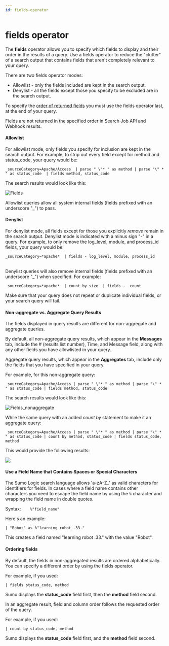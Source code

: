 ```yaml
---
id: fields-operator
---
```


# fields operator

The **fields** operator allows you to specify which fields to
display and their order in the results of a query. Use a fields operator
to reduce the "clutter" of a search output that contains fields that
aren't completely relevant to your query.

There are two fields operator modes:

* Allowlist - only the fields included are kept in the search output.
* Denylist - all the fields except those you specify to be excluded
    are in the search output.

To specify the [order of returned fields](./fields_operator.md "fields")
you must use the fields operator last, at the end of your query.

Fields are not returned in the specified order in Search Job API and
Webhook results.

#### Allowlist

For allowlist mode, only fields you specify for inclusion are kept in
the search output. For example, to strip out every field except for
method and status_code, your query would be:

`_sourceCategory=Apache/Access  | parse " \"* " as method | parse "\" * " as status_code  | fields method, status_code`

The search results would look like this:  
  
![Fields](../../static/img/Search-Query-Language/Search-Operators/fields_operator/Fields.png)

Allowlist queries allow all system internal fields (fields prefixed with
an underscore "\_") to pass.

#### Denylist

For denylist mode, all fields except for those you explicitly *remove*
remain in the search output. Denylist mode is indicated with a minus
sign "-" in a query. For example, to only remove the log_level, module,
and process_id fields, your query would be:

`_sourceCategory=*apache*  | fields - log_level, module, process_id`  
 

Denylist queries will also remove internal fields (fields prefixed with
an underscore "\_") when specified. For example:

`_sourceCategory=*apache*  | count by size  | fields - _count`

Make sure that your query does not repeat or duplicate individual
fields, or your search query will fail. 

#### Non-aggregate vs. Aggregate Query Results

The fields displayed in query results are different for non-aggregate
and aggregate queries.

By default, all non-aggregate query results, which appear in the
**Messages** tab, include the # (results list number), Time, and Message
field, along with any other fields you have allowlisted in your query.

Aggregate query results, which appear in the **Aggregates** tab, include
only the fields that you have specified in your query.

For example, for this non-aggregate query:

`_sourceCategory=Apache/Access | parse " \"* " as method | parse "\" * " as status_code | fields method, status_code`

The search results would look like this:

![Fields_nonaggregate](../../static/img/Search-Query-Language/Search-Operators/fields_operator/Fields_nonaggr.png)

While the same query with an added *count by* statement to make it an
aggregate query:

`_sourceCategory=Apache/Access | parse " \"* " as method | parse "\" * " as status_code | count by method, status_code | fields status_code, method`

This would provide the following results:

![](../../static/img/Search-Query-Language/Search-Operators/fields_operator/../../../../Assets/Media_Repo_for_Search/fields_operator_aggregate.png)

#### Use a Field Name that Contains Spaces or Special Characters

The Sumo Logic search language allows 'a-zA-Z\_' as valid characters for
identifiers for fields. In cases where a field name contains other
characters you need to escape the field name by using the `%` character
and wrapping the field name in double quotes. 

Syntax:`    %"field_name"`

Here's an example:

`| "Robot" as %"learning robot .33."`

This creates a field named "learning robot .33." with the value "Robot".

#### Ordering fields

By default, the fields in non-aggregated results are ordered
alphabetically. You can specify a different order by using the fields
operator.

For example, if you used:

`| fields status_code, method`

Sumo displays the **status_code** field first, then the **method** field
second.

In an aggregate result, field and column order follows the requested
order of the query.

For example, if you used:

`| count by status_code, method`

Sumo displays the **status_code** field first, and the **method** field
second.
